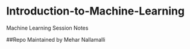 # Introduction-to-Machine-Learning
Machine Learning Session Notes





##Repo Maintained by Mehar Nallamalli
